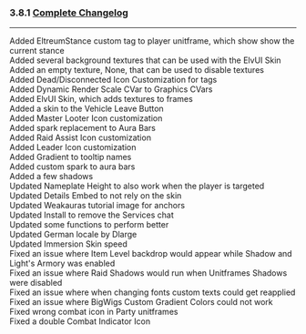 ### 3.8.1 [Complete Changelog](https://github.com/eltreum0/eltruism/blob/main/Changelog.md)
___
Added EltreumStance custom tag to player unitframe, which show show the current stance\
Added several background textures that can be used with the ElvUI Skin\
Added an empty texture, None, that can be used to disable textures\
Added Dead/Disconnected Icon Customization for tags\
Added Dynamic Render Scale CVar to Graphics CVars\
Added ElvUI Skin, which adds textures to frames\
Added a skin to the Vehicle Leave Button\
Added Master Looter Icon customization\
Added spark replacement to Aura Bars\
Added Raid Assist Icon customization\
Added Leader Icon customization\
Added Gradient to tooltip names\
Added custom spark to aura bars\
Added a few shadows\
Updated Nameplate Height to also work when the player is targeted\
Updated Details Embed to not rely on the skin\
Updated Weakauras tutorial image for anchors\
Updated Install to remove the Services chat\
Updated some functions to perform better\
Updated German locale by Dlarge\
Updated Immersion Skin speed\
Fixed an issue where Item Level backdrop would appear while Shadow and Light's Armory was enabled\
Fixed an issue where Raid Shadows would run when Unitframes Shadows were disabled\
Fixed an issue where when changing fonts custom texts could get reapplied\
Fixed an issue where BigWigs Custom Gradient Colors could not work\
Fixed wrong combat icon in Party unitframes\
Fixed a double Combat Indicator Icon
